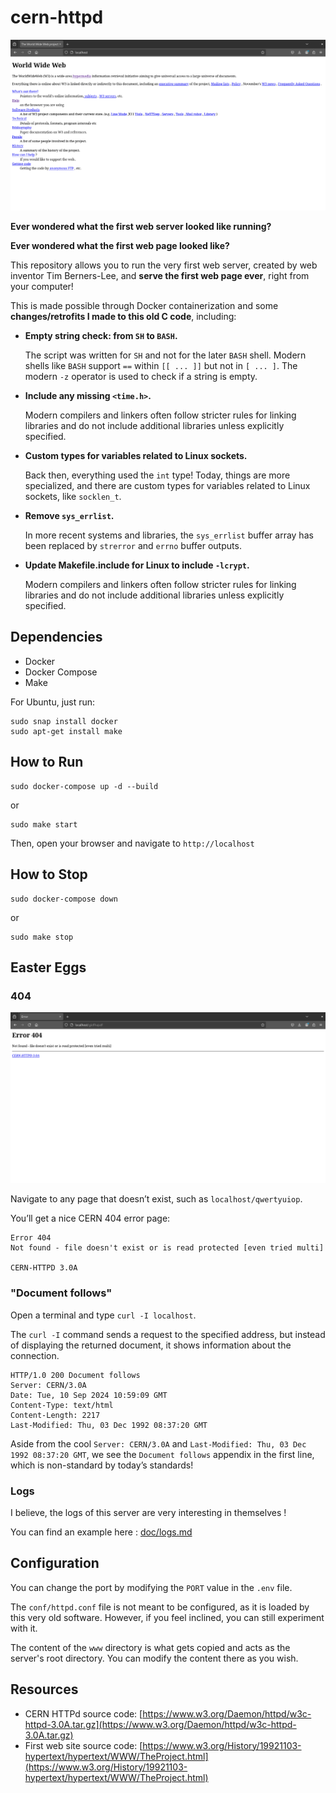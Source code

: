 # cern-httpd
![screenshot1](./doc/assets/img/screenshot1.png)

**Ever wondered what the first web server looked like running?**

**Ever wondered what the first web page looked like?**

This repository allows you to run the very first web server, created by web inventor Tim Berners-Lee, and **serve the first web page ever**, right from your computer!

This is made possible through Docker containerization and some **changes/retrofits I made to this old C code**, including:

- **Empty string check: from `SH` to `BASH`.**

    The script was written for `SH` and not for the later `BASH` shell. Modern shells like `BASH` support `==` within `[[ ... ]]` but not in `[ ... ]`. The modern `-z` operator is used to check if a string is empty.

- **Include any missing `<time.h>`.**

    Modern compilers and linkers often follow stricter rules for linking libraries and do not include additional libraries unless explicitly specified.

- **Custom types for variables related to Linux sockets.**

    Back then, everything used the `int` type! Today, things are more specialized, and there are custom types for variables related to Linux sockets, like `socklen_t`.

- **Remove `sys_errlist`.**

    In more recent systems and libraries, the `sys_errlist` buffer array has been replaced by `strerror` and `errno` buffer outputs.

- **Update Makefile.include for Linux to include `-lcrypt`.**

    Modern compilers and linkers often follow stricter rules for linking libraries and do not include additional libraries unless explicitly specified.

## Dependencies

- Docker
- Docker Compose
- Make

For Ubuntu, just run:
```
sudo snap install docker
sudo apt-get install make
```

## How to Run

```
sudo docker-compose up -d --build
```

or 

```
sudo make start
```

Then, open your browser and navigate to `http://localhost`

## How to Stop

```
sudo docker-compose down
```

or 

```
sudo make stop
```

## Easter Eggs

### 404

![screenshot2](./doc/assets/img/screenshot2.png)

Navigate to any page that doesn’t exist, such as `localhost/qwertyuiop`.

You’ll get a nice CERN 404 error page:

```
Error 404
Not found - file doesn't exist or is read protected [even tried multi]

CERN-HTTPD 3.0A
```

### "Document follows"

Open a terminal and type `curl -I localhost`.

The `curl -I` command sends a request to the specified address, but instead of displaying the returned document, it shows information about the connection.

```
HTTP/1.0 200 Document follows
Server: CERN/3.0A
Date: Tue, 10 Sep 2024 10:59:09 GMT
Content-Type: text/html
Content-Length: 2217
Last-Modified: Thu, 03 Dec 1992 08:37:20 GMT
```

Aside from the cool `Server: CERN/3.0A` and `Last-Modified: Thu, 03 Dec 1992 08:37:20 GMT`, we see the `Document follows` appendix in the first line, which is non-standard by today’s standards!

### Logs

I believe, the logs of this server are very interesting in themselves !

You can find an example here : [doc/logs.md](./doc/logs.md)

## Configuration

You can change the port by modifying the `PORT` value in the `.env` file.

The `conf/httpd.conf` file is not meant to be configured, as it is loaded by this very old software. However, if you feel inclined, you can still experiment with it.

The content of the `www` directory is what gets copied and acts as the server's root directory. You can modify the content there as you wish.

## Resources

- CERN HTTPd source code: [https://www.w3.org/Daemon/httpd/w3c-httpd-3.0A.tar.gz](https://www.w3.org/Daemon/httpd/w3c-httpd-3.0A.tar.gz)
- First web site source code: [https://www.w3.org/History/19921103-hypertext/hypertext/WWW/TheProject.html](https://www.w3.org/History/19921103-hypertext/hypertext/WWW/TheProject.html)

